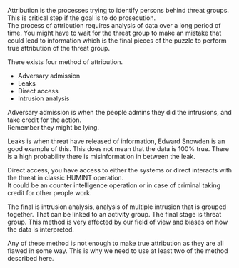 
Attribution is the processes trying to identify persons behind threat groups. This is critical step if the goal is to do prosecution.\
The process of attribution requires analysis of data over a long period of time. You might have to wait for the threat group to make an mistake that could lead to information which is the final pieces of the puzzle to perform true attribution of the threat group.  

There exists four method of attribution.

* Adversary admission
* Leaks
* Direct access
* Intrusion analysis

Adversary admission is when the people admins they did the intrusions, and take credit for the action.\
Remember they might be lying.

Leaks is when threat have released of information, Edward Snowden is an good example of this. This does not mean that the data is 100% true. There is a high probability there is misinformation in between the leak.

Direct access, you have access to either the systems or direct interacts with the threat in classic HUMINT operation.\
It could be an counter intelligence operation or in case of criminal taking credit for other people work. 

The final is intrusion analysis, analysis of multiple intrusion that is grouped together. That can be linked to an activity group. The final stage is threat group. This method is very affected by our field of view and biases on how the data is interpreted. 

Any of these method is not enough to make true attribution as they are all flawed in some way. This is why we need to use at least two of the method described here.